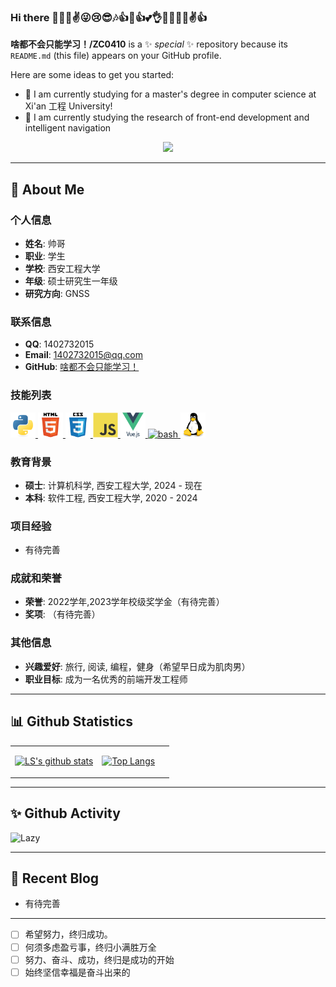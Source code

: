 ### Hi there 👋🤣🤣✌️😜😢😎🎶👍🙌👍💕👌🤦‍♀️🤷‍♂️✌️👍

**啥都不会只能学习！/ZC0410** is a ✨ _special_ ✨ repository because its `README.md` (this file) appears on your GitHub profile.

Here are some ideas to get you started:

- 🔭 I am currently studying for a master's degree in computer science at Xi'an 工程 University!
- 🌱 I am currently studying the research of front-end development and intelligent navigation

<div align="center">
    <img src="https://readme-typing-svg.herokuapp.com/?lines=✨欢迎来到我的空间✨;祝您今天愉快!&center=true&size=27">
</div>

---

## 🤺 About Me

### 个人信息
- **姓名**: 帅哥
- **职业**: 学生
- **学校**: 西安工程大学
- **年级**: 硕士研究生一年级
- **研究方向**: GNSS

### 联系信息
- **QQ**: 1402732015
- **Email**: 1402732015@qq.com
- **GitHub**: [啥都不会只能学习！](https://github.com/zc0410)
<!-- - **LinkedIn**: [Your LinkedIn Profile](https://www.linkedin.com/in/your-profile) -->

### 技能列表
<p align="left"> 
    <a href="https://www.python.org" target="_blank" rel="noreferrer"> <img src="https://raw.githubusercontent.com/devicons/devicon/master/icons/python/python-original.svg" alt="python" width="40" height="40"/> </a> 
    <a href="https://www.w3.org/html/" target="_blank" rel="noreferrer"> <img src="https://raw.githubusercontent.com/devicons/devicon/master/icons/html5/html5-original-wordmark.svg" alt="html5" width="40" height="40"/> </a> 
    <a href="https://www.w3schools.com/css/" target="_blank" rel="noreferrer"> <img src="https://raw.githubusercontent.com/devicons/devicon/master/icons/css3/css3-original-wordmark.svg" alt="css3" width="40" height="40"/> </a> 
    <a href="https://developer.mozilla.org/en-US/docs/Web/JavaScript" target="_blank" rel="noreferrer"> <img src="https://raw.githubusercontent.com/devicons/devicon/master/icons/javascript/javascript-original.svg" alt="javascript" width="40" height="40"/> </a> 
    <a href="https://vuejs.org/" target="_blank" rel="noreferrer"> <img src="https://raw.githubusercontent.com/devicons/devicon/master/icons/vuejs/vuejs-original-wordmark.svg" alt="vue" width="40" height="40"/> </a> 
    <a href="https://www.gnu.org/software/bash/" target="_blank" rel="noreferrer"> <img src="https://www.vectorlogo.zone/logos/gnu_bash/gnu_bash-icon.svg" alt="bash" width="40" height="40"/> </a> 
    <a href="https://www.linux.org/" target="_blank" rel="noreferrer"> <img src="https://raw.githubusercontent.com/devicons/devicon/master/icons/linux/linux-original.svg" alt="linux" width="40" height="40"/> </a> 
</p>

### 教育背景
- **硕士**: 计算机科学, 西安工程大学, 2024 - 现在
- **本科**: 软件工程, 西安工程大学, 2020 - 2024

### 项目经验
- 有待完善
<!-- - **项目名称**: 项目一
  - **描述**: 这是一个关于前端开发的项目，使用Vue.js和JavaScript构建。
  - **技术栈**: Vue.js, JavaScript, HTML, CSS
  - **链接**: [项目链接](https://github.com/your-repo/project1)

- **项目名称**: 项目二
  - **描述**: 这是一个关于智能导航的项目，使用Python和Linux进行开发。
  - **技术栈**: Python, Linux, Bash
  - **链接**: [项目链接](https://github.com/your-repo/project2) -->

### 成就和荣誉
- **荣誉**: 2022学年,2023学年校级奖学金（有待完善）
- **奖项**: （有待完善）

### 其他信息
- **兴趣爱好**: 旅行, 阅读, 编程，健身（希望早日成为肌肉男）
- **职业目标**: 成为一名优秀的前端开发工程师

---

## 📊 Github Statistics

<table>
<tr>
<td align="center" width="55%">
    
[![LS's github stats](https://github-readme-stats.vercel.app/api?username=liusheng2020&count_private=true&show_icons=true&theme=white)](https://github.com/liusheng2020/github-readme-stats)

</td>
<td align="top" width="45%">

[![Top Langs](https://github-readme-stats.vercel.app/api/top-langs/?username=liusheng2020&layout=compact&theme=white)](https://github.com/liusheng2020/github-readme-stats)

</td>
</tr>
</table>

---

## ✨ Github Activity

<img src="https://github-readme-activity-graph.vercel.app/graph?username=liusheng2020&theme=github-compact&custom_title=Activity&radius=30&height=250" alt="Lazy">

---

## 📃 Recent Blog
- 有待完善

<!-- * [博客文章1](https://yourblog.com/post1)
* [博客文章2](https://yourblog.com/post2) -->

---

- [ ] 希望努力，终归成功。
- [ ] 何须多虑盈亏事，终归小满胜万全
- [ ] 努力、奋斗、成功，终归是成功的开始
- [ ] 始终坚信幸福是奋斗出来的
